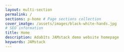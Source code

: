 ```yaml
---
layout: multi-section
permalink: /
sections: p-home # Page sections collection
cover_imatge: /assets/images/black-white-hands.jpg
# SEO information
title: Home
description: Adab1ts JAMstack demo website homepage
keywords: JAMstack
---
```

